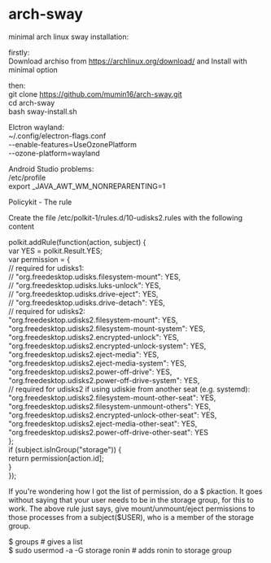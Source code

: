 # arch-sway
minimal arch linux sway installation:

firstly: <br />
Download archiso from https://archlinux.org/download/ and Install with minimal option

then: <br />
git clone https://github.com/mumin16/arch-sway.git <br />
cd arch-sway  <br />
bash sway-install.sh

Elctron wayland:<br />
~/.config/electron-flags.conf<br />
--enable-features=UseOzonePlatform<br />
--ozone-platform=wayland<br />

Android Studio problems:  <br />
/etc/profile  <br />
export _JAVA_AWT_WM_NONREPARENTING=1  <br />

Policykit - The rule<br />

Create the file /etc/polkit-1/rules.d/10-udisks2.rules with the following content<br />

polkit.addRule(function(action, subject) {<br />
  var YES = polkit.Result.YES;<br />
  var permission = {<br />
    // required for udisks1:<br />
    // "org.freedesktop.udisks.filesystem-mount": YES,<br />
    // "org.freedesktop.udisks.luks-unlock": YES,<br />
    // "org.freedesktop.udisks.drive-eject": YES,<br />
    // "org.freedesktop.udisks.drive-detach": YES,<br />
    // required for udisks2:<br />
    "org.freedesktop.udisks2.filesystem-mount": YES,<br />
    "org.freedesktop.udisks2.filesystem-mount-system": YES,<br />
    "org.freedesktop.udisks2.encrypted-unlock": YES,<br />
    "org.freedesktop.udisks2.encrypted-unlock-system": YES,<br />
    "org.freedesktop.udisks2.eject-media": YES,<br />
    "org.freedesktop.udisks2.eject-media-system": YES,<br />
    "org.freedesktop.udisks2.power-off-drive": YES,<br />
    "org.freedesktop.udisks2.power-off-drive-system": YES,<br />
    // required for udisks2 if using udiskie from another seat (e.g. systemd):<br />
    "org.freedesktop.udisks2.filesystem-mount-other-seat": YES,<br />
    "org.freedesktop.udisks2.filesystem-unmount-others": YES,<br />
    "org.freedesktop.udisks2.encrypted-unlock-other-seat": YES,<br />
    "org.freedesktop.udisks2.eject-media-other-seat": YES,<br />
    "org.freedesktop.udisks2.power-off-drive-other-seat": YES<br />
  };<br />
  if (subject.isInGroup("storage")) {<br />
    return permission[action.id];<br />
  }<br />
});<br />

If you're wondering how I got the list of permission, do a $ pkaction. It goes without saying that your user needs to be in the storage group, for this to work. The above rule just says, give mount/unmount/eject permissions to those processes from a subject($USER), who is a member of the storage group.<br />

$ groups # gives a list<br />
$ sudo usermod -a -G storage ronin # adds ronin to storage group<br />
